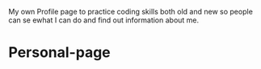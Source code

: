 My own Profile page to practice coding skills both old and new so people can se ewhat I can do and find out information about me.
# Personal-page
